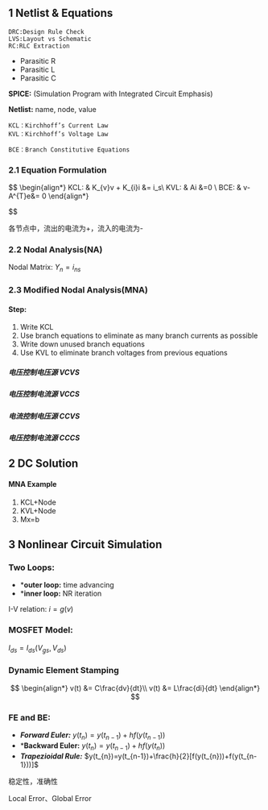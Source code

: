 ## 1 Netlist & Equations
	DRC:Design Rule Check
	LVS:Layout vs Schematic
	RC:RLC Extraction

* Parasitic R
* Parasitic L
* Parasitic C

**SPICE:** (Simulation Program with Integrated Circuit Emphasis)

**Netlist:** name, node, value

	KCL：Kirchhoff’s Current Law
	KVL：Kirchhoff’s Voltage Law

	BCE：Branch Constitutive Equations

### 2.1 Equation Formulation
$$
\begin{align*}
KCL: &  K_{v}v + K_{i}i &= i_s\\
KVL: &  Ai &=0 \\
BCE: &  v-A^{T}e&= 0
\end{align*}

$$

各节点中，流出的电流为+，流入的电流为-

### 2.2 Nodal Analysis(NA)

Nodal Matrix: $Y_{n}= i_{ns}$

### 2.3 Modified Nodal Analysis(MNA)
#### Step:
1. Write KCL
2. Use branch equations to eliminate as many branch currents as possible
3. Write down unused branch equations
4. Use KVL to eliminate branch voltages from previous equations



##### 电压控制电压源 VCVS
##### 电压控制电流源 VCCS

##### 电流控制电压源 CCVS
##### 电压控制电流源 CCCS

## 2 DC Solution

#### MNA Example
1. KCL+Node
2. KVL+Node
3. Mx=b


## 3 Nonlinear Circuit Simulation
### Two Loops:
* ***outer loop:** time advancing
* ***inner loop:** NR iteration

I-V relation: $i = g(v)$

### MOSFET Model:
$I_{ds}=I_{ds}(V_{gs},V_{ds})$


### Dynamic Element Stamping
$$
\begin{align*}
v(t) &= C\frac{dv}{dt}\\
v(t) &= L\frac{di}{dt}
\end{align*}
$$

### FE and BE:
* ***Forward Euler:*** $y(t_{n})=y(t_{n-1})+hf(y(t_{n-1}))$
* ***Backward Euler:** $y(t_{n})=y(t_{n-1})+hf(y(t_{n}))$
* ***Trapezioidal Rule:*** $y(t_{n})=y(t_{n-1})+\frac{h}{2}[f(y(t_{n}))+f(y(t_{n-1}))]$

稳定性，准确性




Local Error、Global Error

